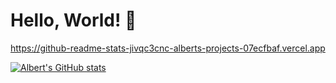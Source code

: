 # Hello, World! 👋
https://github-readme-stats-jivqc3cnc-alberts-projects-07ecfbaf.vercel.app

[![Albert's GitHub stats](https://github-readme-stats-jivqc3cnc-alberts-projects-07ecfbaf.vercel.app/api?username=albertli354)](https://github.com/albertli354/github-readme-stats)

